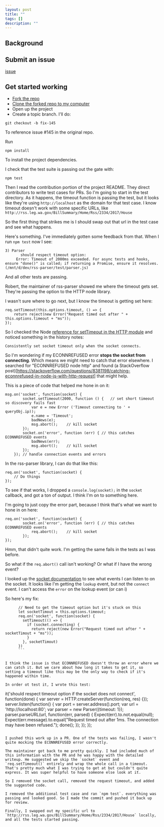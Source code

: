 ```yaml
---
layout: post
title: ""
tags: []
description: ""
---
```


## Background

## Submit an issue 

[issue](https://github.com/rbren/rss-parser/issues/145)

## Get started working

* [Fork the repo](https://help.github.com/en/github/getting-started-with-github/fork-a-repo)
* [Clone the forked repo to my computer](https://help.github.com/en/github/creating-cloning-and-archiving-repositories/cloning-a-repository)
* Open up the project
* Create a topic branch. I'll do: 

```
git checkout -b fix-145
```

To reference issue #145 in the original repo. 

Run 

```
npm install
```

To install the project dependencies. 

I check that the test suite is passing out the gate with: 

```
npm test
```

Then I read the contribution portion of the project README. They direct contributors to write test cases for PRs. So I'm going to start in the test directory. As it happens, the timeout function is passing the test, but it looks like they're using `http://localhost` as the domain for that test case. I know timeout doesn't work with some specific URLs, like `http://rss.leg.wa.gov/BillSummary/Home/Rss/2334/2017/House`

So the first thing that strikes me is I should swap out that url in the test case and see what happens. 

Here's something. I've immediately gotten some feedback from that. When I run `npm test` now I see: 

```
3) Parser
       should respect timeout option:
     Error: Timeout of 2000ms exceeded. For async tests and hooks, ensure "done()" is called; if returning a Promise, ensure it resolves. (/mnt/d/dev/rss-parser/test/parser.js)
```

And all other tests are passing. 

Robert, the maintainer of rss-parser showed me where the timeout gets set. They're passing the option to the HTTP node library. 

I wasn't sure where to go next, but I know the timeout is getting set here: 

```
req.setTimeout(this.options.timeout, () => {
    return reject(new Error("Request timed out after " + this.options.timeout + "ms"));
});
```

So I checked the Node [reference for setTimeout in the HTTP module](https://nodejs.org/api/http.html#http_request_settimeout_timeout_callback) and noticed something in the history notes: 

```
Consistently set socket timeout only when the socket connects.
```

So I'm wondering if my ECONNREFUSED error **stops the socket from connecting**. Which means we might need to catch that error elsewhere. I searched for "ECONNREFUSED node http" and found (a StackOverflow post)[https://stackoverflow.com/questions/8381198/catching-econnrefused-in-node-js-with-http-request] that might help. 

This is a piece of code that helped me hone in on it: 

```
msg.on('socket', function(socket) { 
        socket.setTimeout(2000, function () {   // set short timeout so discovery fails fast
            var e = new Error ('Timeout connecting to ' + queryObj.ip));
            e.name = 'Timeout';
            badNews(e);
            msg.abort();    // kill socket
        });
        socket.on('error', function (err) { // this catches ECONNREFUSED events
            badNews(err);
            msg.abort();    // kill socket
        });
    }); // handle connection events and errors
```

In the rss-parser library, I can do that like this: 

```
req.on('socket', function(socket) {
    // Do things
});
```

To see if that works, I dropped a `console.log(socket);` in the `socket` callback, and got a ton of output. I think I'm on to something here. 

I'm going to just copy the error part, because I think that's what we want to hone in on here: 

```
req.on('socket', function(socket) {
        socket.on('error', function (err) { // this catches ECONNREFUSED events
            req.abort();    // kill socket
        });
});
```

Hmm, that didn't quite work. I'm getting the same fails in the tests as I was before. 

So what if the `req.abort()` call isn't working? Or what if I have the wrong event? 

I looked up the [socket documentation](https://nodejs.org/api/net.html) to see what events I can listen to on the socket. It looks like I'm getting the `lookup` event, but not the `connect` event. I can't access the `error` on the lookup event (or can i)

So here's my fix: 

```
      // Need to get the timeout option but it's stuck on this 
      let socketTimout = this.options.timeout;
      req.on('socket', function(socket) {
        setTimeout(() => {
          if (socket.connecting) {
            return reject(new Error("Request timed out after " + socketTimout + "ms"));
          }
        }, socketTimout)
      })
      ```


I think the issue is that ECONNREFUSED doesn't throw an error where we can catch it. But we care about how long it takes to get it, so setting a timeout like this may be the only way to check if it's happened within time. 

In order ot test it, I wrote this test: 

```
  it('should respect timeout option if the socket does not connect', function(done) {
    var server = HTTP.createServer(function(req, res) {});
    server.listen(function() {
      var port = server.address().port;
      var url = 'http://localhost:80';
      var parser = new Parser({timeout: 1});
      parser.parseURL(url, function(err, parsed) {
        Expect(err).to.not.equal(null);
        Expect(err.message).to.equal("Request timed out after 1ms. The connection may have been refused.");
        done();
      });
    });
  });
```

I pushed this work up in a PR. One of the tests was failing, I wasn't quite mocking the ECONNREFUSED error correctly. 

The maintainer got back to me pretty quickly. I had included much of this information with the PR and he was happy with the detailed writeup. He suggested we skip the `socket` event and `req.setTimeout()` entirely and wrap the whole call in a timeout. That's pretty much what I was trying to get at but couldn't quite express. It was super helpful to have someone else look at it. 

So I removed the socket call, removed the request timeout, and added the suggested code. 

I removed the additional test case and ran `npm test`. everything was passing and looked good. So I made the commit and pushed it back up for review. 

Finally, I swapped out my specific url to `http://rss.leg.wa.gov/BillSummary/Home/Rss/2334/2017/House` locally, and all the tests started passing. 